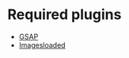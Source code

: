 # Required plugins

- [GSAP](https://greensock.com/gsap)
- [Imagesloaded](https://imagesloaded.desandro.com/)
